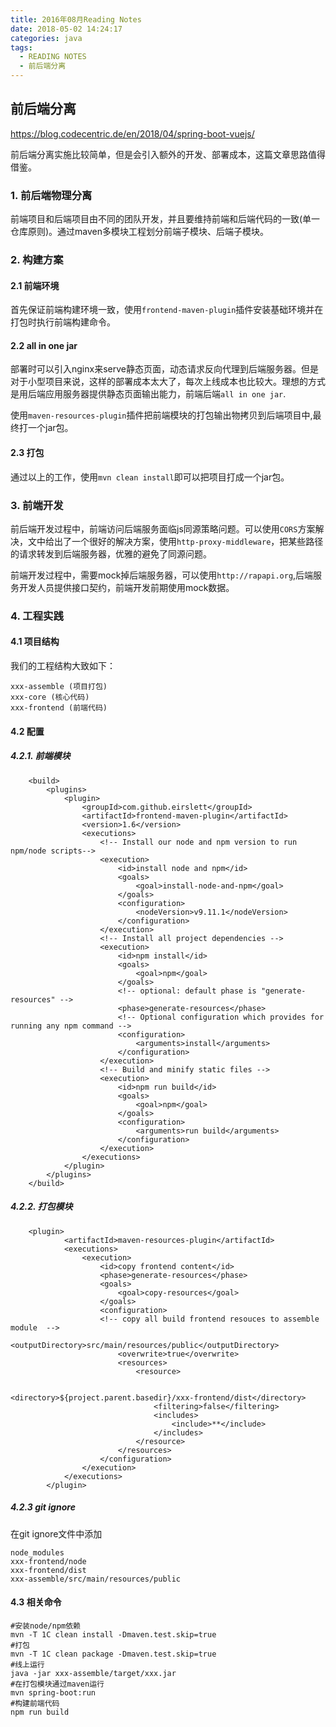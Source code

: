 ```yaml
---
title: 2016年08月Reading Notes
date: 2018-05-02 14:24:17
categories: java
tags:
  - READING NOTES
  - 前后端分离
---
```

	
## 前后端分离

https://blog.codecentric.de/en/2018/04/spring-boot-vuejs/

前后端分离实施比较简单，但是会引入额外的开发、部署成本，这篇文章思路值得借鉴。

### 1. 前后端物理分离

前端项目和后端项目由不同的团队开发，并且要维持前端和后端代码的一致(单一仓库原则)。通过maven多模块工程划分前端子模块、后端子模块。

### 2. 构建方案

#### 2.1 前端环境

首先保证前端构建环境一致，使用`frontend-maven-plugin`插件安装基础环境并在打包时执行前端构建命令。

#### 2.2 all in one jar


部署时可以引入nginx来serve静态页面，动态请求反向代理到后端服务器。但是对于小型项目来说，这样的部署成本太大了，每次上线成本也比较大。理想的方式是用后端应用服务器提供静态页面输出能力，前端后端`all in one jar`.

使用`maven-resources-plugin`插件把前端模块的打包输出物拷贝到后端项目中,最终打一个jar包。

#### 2.3 打包

通过以上的工作，使用`mvn clean install`即可以把项目打成一个jar包。

### 3. 前端开发

前后端开发过程中，前端访问后端服务面临js同源策略问题。可以使用`CORS`方案解决，文中给出了一个很好的解决方案，使用`http-proxy-middleware`，把某些路径的请求转发到后端服务器，优雅的避免了同源问题。

前端开发过程中，需要mock掉后端服务器，可以使用`http://rapapi.org`,后端服务开发人员提供接口契约，前端开发前期使用mock数据。


### 4. 工程实践

#### 4.1 项目结构

我们的工程结构大致如下：

	xxx-assemble (项目打包)
	xxx-core (核心代码)
	xxx-frontend (前端代码)

#### 4.2 配置

##### 4.2.1. 前端模块

	    <build>
	        <plugins>
	            <plugin>
	                <groupId>com.github.eirslett</groupId>
	                <artifactId>frontend-maven-plugin</artifactId>
	                <version>1.6</version>
	                <executions>
	                    <!-- Install our node and npm version to run npm/node scripts-->
	                    <execution>
	                        <id>install node and npm</id>
	                        <goals>
	                            <goal>install-node-and-npm</goal>
	                        </goals>
	                        <configuration>
	                            <nodeVersion>v9.11.1</nodeVersion>
	                        </configuration>
	                    </execution>
	                    <!-- Install all project dependencies -->
	                    <execution>
	                        <id>npm install</id>
	                        <goals>
	                            <goal>npm</goal>
	                        </goals>
	                        <!-- optional: default phase is "generate-resources" -->
	                        <phase>generate-resources</phase>
	                        <!-- Optional configuration which provides for running any npm command -->
	                        <configuration>
	                            <arguments>install</arguments>
	                        </configuration>
	                    </execution>
	                    <!-- Build and minify static files -->
	                    <execution>
	                        <id>npm run build</id>
	                        <goals>
	                            <goal>npm</goal>
	                        </goals>
	                        <configuration>
	                            <arguments>run build</arguments>
	                        </configuration>
	                    </execution>
	                </executions>
	            </plugin>
	        </plugins>
	    </build>

##### 4.2.2. 打包模块

		<plugin>
                <artifactId>maven-resources-plugin</artifactId>
                <executions>
                    <execution>
                        <id>copy frontend content</id>
                        <phase>generate-resources</phase>
                        <goals>
                            <goal>copy-resources</goal>
                        </goals>
                        <configuration>
                        <!-- copy all build frontend resouces to assemble module  -->
                            <outputDirectory>src/main/resources/public</outputDirectory>
                            <overwrite>true</overwrite>
                            <resources>
                                <resource>
                                
                                    <directory>${project.parent.basedir}/xxx-frontend/dist</directory>
                                    <filtering>false</filtering>
                                    <includes>
                                        <include>**</include>
                                    </includes>
                                </resource>
                            </resources>
                        </configuration>
                    </execution>
                </executions>
            </plugin>


##### 4.2.3 git ignore

在git ignore文件中添加

	node_modules
	xxx-frontend/node
	xxx-frontend/dist
	xxx-assemble/src/main/resources/public
	
#### 4.3 相关命令

	#安装node/npm依赖
	mvn -T 1C clean install -Dmaven.test.skip=true
	#打包
	mvn -T 1C clean package -Dmaven.test.skip=true
	#线上运行
	java -jar xxx-assemble/target/xxx.jar
	#在打包模块通过maven运行
	mvn spring-boot:run
	#构建前端代码
	npm run build
	
